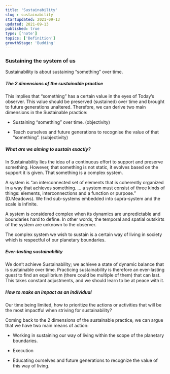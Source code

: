 ```yaml
---
title: 'Sustainability'
slug : sustainability
startupdated: 2021-09-13
updated: 2021-09-13
published: true
type: ['note']
topics: ['Definition']
growthStage: 'Budding'
---
```


### Sustaining the system of us 

Sustainability is about sustaining “something” over time.  

##### The 2 dimensions of the sustainable practice

This implies that “something” has a certain value in the eyes of Today’s observer. This value should be preserved (sustained) over time and brought to future generations unaltered. Therefore, we can derive two main dimensions in the Sustainable practice:  

-   Sustaining “something” over time. (objectivity) 
    
-   Teach ourselves and future generations to recognise the value of that “something”. (subjectivity) 
    

##### What are we aiming to sustain exactly?

In Sustainability lies the idea of a continuous effort to support and preserve something. However, that something is not static, it evolves based on the support it is given. That something is a complex system.  

A system is “an interconnected set of elements that is coherently organized in a way that achieves something. … a system must consist of three kinds of things: elements, interconnections and a function or purpose.” (D.Meadows). We find sub-systems embedded into supra-system and the scale is infinite.  

A system is considered complex when its dynamics are unpredictable and boundaries hard to define. In other words, the temporal and spatial outskirts of the system are unknown to the observer.  

The complex system we wish to sustain is a certain way of living in society which is respectful of our planetary boundaries.  

##### Ever-lasting sustainability 

We don’t achieve Sustainability; we achieve a state of dynamic balance that is sustainable over time. Practicing sustainability is therefore an ever-lasting quest to find an equilibrium (there could be multiple of them) that can last. This takes constant adjustments, and we should learn to be at peace with it. 

##### How to make an impact as an individual 

Our time being limited, how to prioritize the actions or activities that will be the most impactful when striving for sustainability? 

Coming back to the 2 dimensions of the sustainable practice, we can argue that we have two main means of action:  

-   Working in sustaining our way of living within the scope of the planetary boundaries. 
    
-   Execution 

-   Educating ourselves and future generations to recognize the value of this way of living.